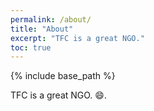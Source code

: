 ```yaml
---
permalink: /about/
title: "About"
excerpt: "TFC is a great NGO."
toc: true
---
```


{% include base_path %}

TFC is a great NGO. :smile:.

